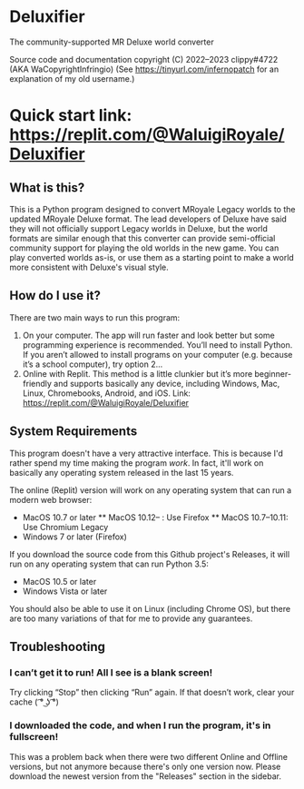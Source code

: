 # Deluxifier
The community-supported MR Deluxe world converter

Source code and documentation copyright (C) 2022–2023 clippy#4722 (AKA WaCopyrightInfringio)
(See https://tinyurl.com/infernopatch for an explanation of my old username.)

# Quick start link: https://replit.com/@WaluigiRoyale/Deluxifier

## What is this?

This is a Python program designed to convert MRoyale Legacy worlds to the updated MRoyale Deluxe format. The lead developers of Deluxe have said they will not officially support Legacy worlds in Deluxe, but the world formats are similar enough that this converter can provide semi-official community support for playing the old worlds in the new game. You can play converted worlds as-is, or use them as a starting point to make a world more consistent with Deluxe's visual style.

## How do I use it?

There are two main ways to run this program:

1. On your computer. The app will run faster and look better but some programming experience is recommended. You’ll need to install Python. If you aren’t allowed to install programs on your computer (e.g. because it’s a school computer), try option 2...
2. Online with Replit. This method is a little clunkier but it’s more beginner-friendly and supports basically any device, including Windows, Mac, Linux, Chromebooks, Android, and iOS. Link: https://replit.com/@WaluigiRoyale/Deluxifier

## System Requirements
This program doesn't have a very attractive interface. This is because I'd rather spend my time making the program *work*. In fact, it'll work on basically any operating system released in the last 15 years.

The online (Replit) version will work on any operating system that can run a modern web browser:
* MacOS 10.7 or later
** MacOS 10.12– : Use Firefox
** MacOS 10.7–10.11: Use Chromium Legacy
* Windows 7 or later (Firefox)

If you download the source code from this Github project's Releases, it will run on any operating system that can run Python 3.5:
* MacOS 10.5 or later
* Windows Vista or later

You should also be able to use it on Linux (including Chrome OS), but there are too many variations of that for me to provide any guarantees.

## Troubleshooting

### I can’t get it to run! All I see is a blank screen!

Try clicking “Stop” then clicking “Run” again. If that doesn’t work, clear your cache ( ͡° ͜ʖ ͡°)

### I downloaded the code, and when I run the program, it's in fullscreen!

This was a problem back when there were two different Online and Offline versions, but not anymore because there's only one version now. Please download the newest version from the "Releases" section in the sidebar.
